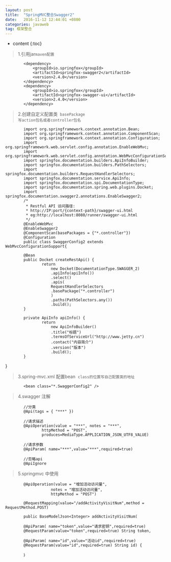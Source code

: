 ```yaml
---
layout: post
title:  "SpringMVC整合Swagger2"
date:   2016-11-12 12:44:01 +0800
categories: javaweb
tag: 框架整合
---
```


* content
{:toc}


>1.引用jar<code>maven配置</code>

			<dependency>
				<groupId>io.springfox</groupId>
				<artifactId>springfox-swagger2</artifactId>
				<version>2.4.0</version>
			</dependency>
			<dependency>
				<groupId>io.springfox</groupId>
				<artifactId>springfox-swagger-ui</artifactId>
				<version>2.4.0</version>
			</dependency>


>2.创建自定义配置类<code> basePackage 写action包名或者controller包名</code>
 
			import org.springframework.context.annotation.Bean;  
			import org.springframework.context.annotation.ComponentScan;  
			import org.springframework.context.annotation.Configuration;  
			import org.springframework.web.servlet.config.annotation.EnableWebMvc;  
			import org.springframework.web.servlet.config.annotation.WebMvcConfigurationSupport;  
			import springfox.documentation.builders.ApiInfoBuilder;  
			import springfox.documentation.builders.PathSelectors;  
			import springfox.documentation.builders.RequestHandlerSelectors;  
			import springfox.documentation.service.ApiInfo;  
			import springfox.documentation.spi.DocumentationType;  
			import springfox.documentation.spring.web.plugins.Docket;  
			import springfox.documentation.swagger2.annotations.EnableSwagger2;  
			/* 
			 * Restful API 访问路径: 
			 * http://IP:port/{context-path}/swagger-ui.html 
			 * eg:http://localhost:8080/runner/swagger-ui.html 
			 */  
			@EnableWebMvc  
			@EnableSwagger2  
			@ComponentScan(basePackages = {"*.controller"})  
			@Configuration  
			public class SwaggerConfig2 extends WebMvcConfigurationSupport{  
  
			@Bean  
			public Docket createRestApi() {  
					return 
						new Docket(DocumentationType.SWAGGER_2)  
						.apiInfo(apiInfo())  
						.select()  
						.apis(
						RequestHandlerSelectors
						.basePackage("*.controller")
						)  
						.paths(PathSelectors.any())  
						.build();  
			}  
  
			private ApiInfo apiInfo() {  
					return 
						new ApiInfoBuilder()  
						.title("标题")  
						.termsOfServiceUrl("http://www.jetty.cn")  
						.contact("内容简介")  
						.version("版本")  
						.build();  
			}  
}  


>3.spring-mvc.xml 配置bean&nbsp;&nbsp;<code>class的位置写自己配置类的地址</code>

			<bean class="*.SwaggerConfig2" /> 

			
>4.swagger 注解
			
			//分类
			@Api(tags = { "***" })
			
			//请求描述
			@ApiOperation(value = "***", notes = "***", 
					httpMethod = "POST",
					produces=MediaType.APPLICATION_JSON_UTF8_VALUE)
			
			//请求参数
			@ApiParam( name="***",value="***",required=true)
			
			//忽略api
			@ApiIgnore
			
>5.springmvc 中使用

				
			@ApiOperation(value = "增加活动访问量", 
						notes = "增加活动访问量", 
						httpMethod = "POST")
						
			@RequestMapping(value="/addActivityVisitNum",method = RequestMethod.POST)
			
			public BaseModelJson<Integer> addActivityVisitNum(
			
			@ApiParam( name="token",value="请求密钥",required=true) 
			@RequestParam(value="token",required=true) String token,
			
			@ApiParam( name="id",value="活动id",required=true) 
			@RequestParam(value="id",required=true) String id) {
	
			｝
			
[jekyll]:      http://jekyllrb.com
[jekyll-gh]:   https://github.com/jekyll/jekyll
[jekyll-help]: https://github.com/jekyll/jekyll-help
